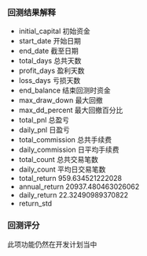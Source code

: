 ### 回测结果解释

- initial_capital 初始资金
- start_date 开始日期
- end_date	截至日期
- total_days 总共天数
- profit_days	盈利天数
- loss_days	亏损天数
- end_balance	结束回测时资金
- max_draw_down	最大回撤
- max_dd_percent	最大回撤百分比
- total_pnl	总盈亏
- daily_pnl 日盈亏
- total_commission	总共手续费
- daily_commission	日平均手续费
- total_count	总共交易笔数
- daily_count	平均日交易笔数
- total_return	959.634521222028
- annual_return	20937.480463026062
- daily_return	22.32490989370822
- return_std

### 回测评分

此项功能仍然在开发计划当中
